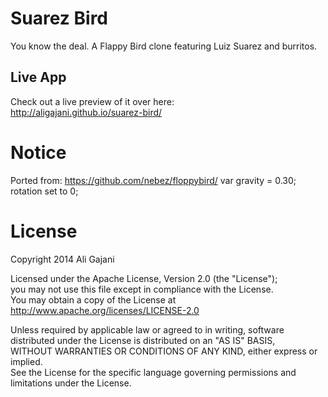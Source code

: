 Suarez Bird
=========

You know the deal. 
A Flappy Bird clone featuring Luiz Suarez and burritos.


Live App
------------
Check out a live preview of it over here:  
http://aligajani.github.io/suarez-bird/

Notice
=====
Ported from: https://github.com/nebez/floppybird/
var gravity = 0.30;
rotation set to 0;


License
=====
Copyright 2014 Ali Gajani

Licensed under the Apache License, Version 2.0 (the "License");  
you may not use this file except in compliance with the License.  
You may obtain a copy of the License at  
http://www.apache.org/licenses/LICENSE-2.0

Unless required by applicable law or agreed to in writing, software  
distributed under the License is distributed on an "AS IS" BASIS,  
WITHOUT WARRANTIES OR CONDITIONS OF ANY KIND, either express or implied.  
See the License for the specific language governing permissions and  
limitations under the License.
